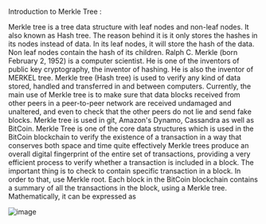 Introduction to Merkle Tree : 

Merkle tree is a tree data structure with leaf nodes and non-leaf nodes. It also known as Hash tree. The reason behind it is it only stores the hashes in its nodes instead of data. In its leaf nodes, it will store the hash of the data. Non leaf nodes contain the hash of its children. Ralph C. Merkle (born February 2, 1952) is a computer scientist. He is one of the inventors of public key cryptography, the inventor of hashing. He is also the inventor of MERKEL tree.
Merkle tree (Hash tree) is used to verify any kind of data stored, handled and transferred in and between computers.
Currently, the main use of Merkle tree is to make sure that data blocks received from other peers in a peer-to-peer network are received undamaged and unaltered, and even to check that the other peers do not lie and send fake blocks.
Merkle tree is used in git, Amazon's Dynamo, Cassandra as well as BitCoin.
Merkle Tree is one of the core data structures which is used in the BitCoin blockchain to verify the existence of a transaction in a way that conserves both space and time quite effectively 
Merkle trees produce an overall digital fingerprint of the entire set of transactions, providing a very efficient process to verify whether a transaction is included in a block.
The important thing is to check to contain specific transaction in a block. In order to that, use Merkle root.
Each block in the BitCoin blockchain contains a summary of all the transactions in the block, using a Merkle tree.
Mathematically, it can be expressed as


 ![image](https://user-images.githubusercontent.com/104450923/165565734-a1ba767f-cf05-4066-b75e-922ae743584c.png)
 
 


